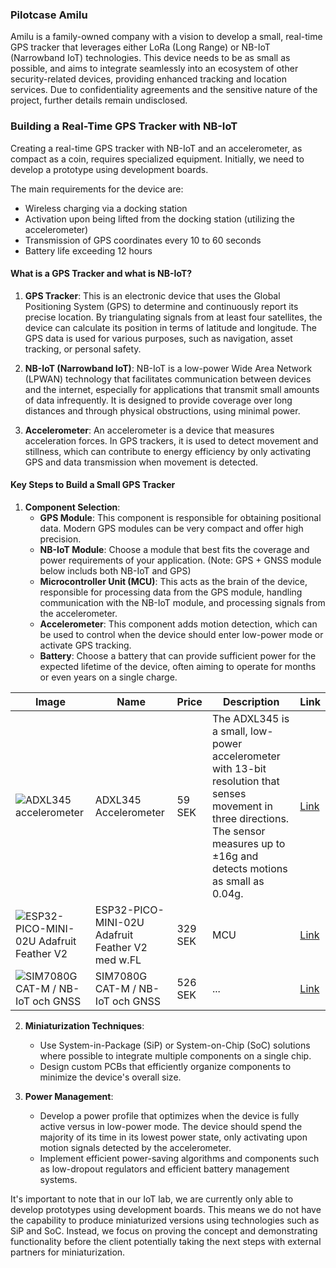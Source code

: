 ### Pilotcase Amilu

Amilu is a family-owned company with a vision to develop a small, real-time GPS tracker that leverages either LoRa (Long Range) or NB-IoT (Narrowband IoT) technologies. 
This device needs to be as small as possible, and aims to integrate seamlessly into an ecosystem of other security-related devices, providing enhanced tracking and location services. 
Due to confidentiality agreements and the sensitive nature of the project, further details remain undisclosed.

### Building a Real-Time GPS Tracker with NB-IoT

Creating a real-time GPS tracker with NB-IoT and an accelerometer, as compact as a coin, requires specialized equipment. Initially, we need to develop a prototype using development boards.

The main requirements for the device are:
* Wireless charging via a docking station
* Activation upon being lifted from the docking station (utilizing the accelerometer)
* Transmission of GPS coordinates every 10 to 60 seconds
* Battery life exceeding 12 hours

#### What is a GPS Tracker and what is NB-IoT?

1. **GPS Tracker**: This is an electronic device that uses the Global Positioning System (GPS) to determine and continuously report its precise location. By triangulating signals from at least four satellites, the device can calculate its position in terms of latitude and longitude. The GPS data is used for various purposes, such as navigation, asset tracking, or personal safety.

2. **NB-IoT (Narrowband IoT)**: NB-IoT is a low-power Wide Area Network (LPWAN) technology that facilitates communication between devices and the internet, especially for applications that transmit small amounts of data infrequently. It is designed to provide coverage over long distances and through physical obstructions, using minimal power.

3. **Accelerometer**: An accelerometer is a device that measures acceleration forces. In GPS trackers, it is used to detect movement and stillness, which can contribute to energy efficiency by only activating GPS and data transmission when movement is detected.

#### Key Steps to Build a Small GPS Tracker

1. **Component Selection**:
   - **GPS Module**: This component is responsible for obtaining positional data. Modern GPS modules can be very compact and offer high precision.
   - **NB-IoT Module**: Choose a module that best fits the coverage and power requirements of your application.
   (Note: GPS + GNSS module below includs both NB-IoT and GPS)
   - **Microcontroller Unit (MCU)**: This acts as the brain of the device, responsible for processing data from the GPS module, handling communication with the NB-IoT module, and processing signals from the accelerometer.
   - **Accelerometer**: This component adds motion detection, which can be used to control when the device should enter low-power mode or activate GPS tracking.
   - **Battery**: Choose a battery that can provide sufficient power for the expected lifetime of the device, often aiming to operate for months or even years on a single charge.

| Image                                                                                                               | Name                                      | Price   | Description                                                                                                                                            | Link                                                                                                                                                      |
|---------------------------------------------------------------------------------------------------------------------|-------------------------------------------|---------|--------------------------------------------------------------------------------------------------------------------------------------------------------|-----------------------------------------------------------------------------------------------------------------------------------------------------------|
| ![ADXL345 accelerometer](https://www.electrokit.com/cache/76/999x999-product_41016_41016234_41016234.jpg)           | ADXL345 Accelerometer                     | 59 SEK  | The ADXL345 is a small, low-power accelerometer with 13-bit resolution that senses movement in three directions. The sensor measures up to ±16g and detects motions as small as 0.04g.          | [Link](https://www.electrokit.com/adxl345-accelerometer-3-axel-monterad-pa-kort?gad_source=1)                                                            |
| ![ESP32-PICO-MINI-02U Adafruit Feather V2](https://www.electrokit.com/cache/e8/700x700-product_41019_41019238_41019238.jpg) | ESP32-PICO-MINI-02U Adafruit Feather V2 med w.FL | 329 SEK | MCU                                                                                                                                                    | [Link](https://www.electrokit.com/adafruit-esp32-feather-v2)                                                                                              |
| ![SIM7080G CAT-M / NB-IoT och GNSS](https://media.distrelec.com/Web/WebShopImages/landscape_large/7-/01/M5Stack-U137-30344657-01.jpg) | SIM7080G CAT-M / NB-IoT och GNSS          | 526 SEK | ...                                                                                                                                                   | [Link](https://www.elfa.se/sv/sim7080g-cat-nb-iot-och-gnss-tradloes-kommunikationsenhet-m5stack-u137/p/30344657?ext_cid=shgooaqsesv-Shopping-PerformanceMax-CSS)  |


2. **Miniaturization Techniques**:
   - Use System-in-Package (SiP) or System-on-Chip (SoC) solutions where possible to integrate multiple components on a single chip.
   - Design custom PCBs that efficiently organize components to minimize the device's overall size.

3. **Power Management**:
   - Develop a power profile that optimizes when the device is fully active versus in low-power mode. The device should spend the majority of its time in its lowest power state, only activating upon motion signals detected by the accelerometer.
   - Implement efficient power-saving algorithms and components such as low-dropout regulators and efficient battery management systems.


It's important to note that in our IoT lab, we are currently only able to develop prototypes using development boards. This means we do not have the capability to produce miniaturized versions using technologies such as SiP and SoC. 
Instead, we focus on proving the concept and demonstrating functionality before the client potentially taking the next steps with external partners for miniaturization.
